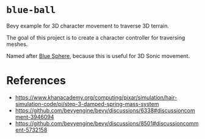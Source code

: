 # `blue-ball`

Bevy example for 3D character movement to traverse 3D terrain.

The goal of this project is to create a character controller for traversing meshes.

Named after [Blue Sphere](https://sonic.fandom.com/wiki/Blue_Sphere), because this is useful for 3D Sonic movement.

# References

- https://www.khanacademy.org/computing/pixar/simulation/hair-simulation-code/pi/step-3-damped-spring-mass-system
- https://github.com/bevyengine/bevy/discussions/6338#discussioncomment-3946094
- https://github.com/bevyengine/bevy/discussions/8501#discussioncomment-5732158
